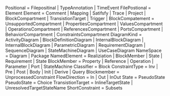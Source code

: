 Positional = Filepositinal | TypeAnnotation | TimeEvent 
FilePostional = Element
Element =  Comment | Mapping | Satifsfy | Trace | Project | BlockCompartment | TransistionTarget | Trigger | 
BlockCompatement = UnsupportedCompartment | PropertiesCompartment |  ValuesCompartment | OperationsCompartment | ReferencesCompartment | PortsCompartment | BehaviorCompartment | ConstraintsCompartment
DiagramKind = ActivityDiagram | BlockDefinitionDiagram | InternalBlockDiagram | InternalBlockDiagram | ParametricDiagram | RequirementDiagram | SequenceDiagram | StateMachineDiagram |  UseCaseDiagram
NameSpace = Diagram | Package 
NamedElement = Realiziation | BlockMember | State | Requirement | State
BlockMember = Property | Reference | Operation | Parameter | Port | StateMachine
Classifier = Block
ConstraintType = Inv | Pre | Post | Body | Init | Derive | Query
Blockmember = UnprocessedConstraint
FlowDirection = In | Out | InOut
State = PseudoState
PseudoState = Choice
TransistionTarget = InlineTargetState | UnresolvedTargetStateName
ShortConstraint = Subsets
